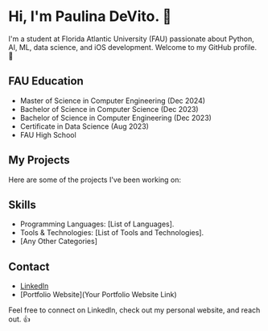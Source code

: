 # Hi, I'm Paulina DeVito. 👋

I'm a student at Florida Atlantic University (FAU) passionate about Python, AI, ML, data science, and iOS development. Welcome to my GitHub profile. 🚀

## FAU Education

- Master of Science in Computer Engineering (Dec 2024)
- Bachelor of Science in Computer Science (Dec 2023)
- Bachelor of Science in Computer Engineering (Dec 2023)
- Certificate in Data Science (Aug 2023)
- FAU High School

## My Projects

Here are some of the projects I've been working on:


## Skills

- Programming Languages: [List of Languages].
- Tools & Technologies: [List of Tools and Technologies].
- [Any Other Categories]

## Contact

- [LinkedIn](www.linkedin.com/in/paulina-devito-fau)
- [Portfolio Website](Your Portfolio Website Link)

Feel free to connect on LinkedIn, check out my personal website, and reach out. 👍

